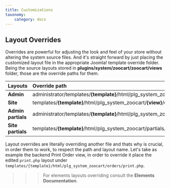 ```yaml
---
title: Customizations
taxonomy:
    category: docs
---
```


## Layout Overrides

Overrides are powerful for adjusting the look and feel of your store without altering the system source files. And it's straight forward by just placing the customized layout file in the appropriate Joomla! template override folder. Being the source layouts stored in **plugins/system/zoocart/zoocart/views** folder, those are the override paths for them.

| Layouts | Override path |
| :---------- | :---------- |
| **Admin** | administrator/templates/**{template}**/html/plg_system_zoocart/**{view}**/**{layout}**.php |
| **Site**  | templates/**{template}**/html/plg_system_zoocart/**{view}**/**{layout}**.php |
| **Admin partials** | administrator/templates/**{template}**/html/plg_system_zoocart/partials/**{layout}**.php |
| **Site partials** | templates/**{template}**/html/plg_system_zoocart/partials/**{layout}**.php |

Layout overrides are literally overriding another file and thats why is crucial, in order them to work, to respect the path and layout name. Let's take as example the backend Print Order view, in order to override it place the edited `print.php` layout under `templates/{template}/html/plg_system_zoocart/orders/print.php`.

>>> For elements layouts overriding consult the **Elements Documentation**.
